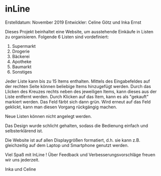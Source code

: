 # inLine

Erstelldatum: November 2019
Entwickler: Celine Götz und Inka Ernst

Dieses Projekt beinhaltet eine Website, um ausstehende Einkäufe in Listen zu organisieren. 
Folgende 6 Listen sind vordefiniert: 
1. Supermarkt
2. Drogerie
3. Bäckerei
4. Apotheke
5. Baumarkt
6. Sonstiges

Jeder Liste kann bis zu 15 Items enthalten. Mittels des Eingabefeldes auf der rechten Seite können beliebige Items hinzugefügt werden. 
Durch das Llicken des Kreuzes rechts neben des jeweiligen Items, kann dieses aus der Liste entfernt werden. 
Durch Klicken auf das Item, kann es als "gekauft" markiert werden. Das Feld färbt sich dann grün. 
Wird erneut auf das Feld geklickt, kann man diesen Vorgang rückgängig machen. 

Neue Listen können nicht angelegt werden.

Das Design wurde schlicht gehalten, sodass die Bedienung einfach und selbsterklärend ist. 

Die Website ist auf allen Displaygrößen formatiert, d.h. sie kann z.B. gleichzeitig auf dem Laptop und Smartphone genutzt werden. 

Viel Spaß mit InLine ! Über Feedback und Verbesserungsvorschläge freuen wir uns jederzeit.

Inka und Celine 